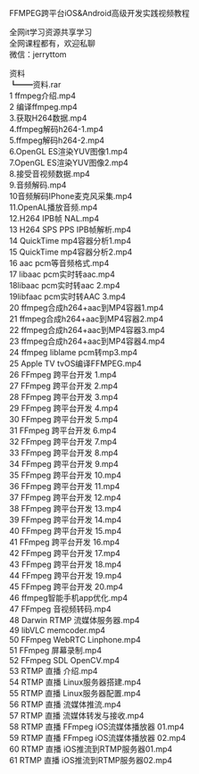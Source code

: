 FFMPEG跨平台iOS&Android高级开发实践视频教程

全网it学习资源共享学习<br>全网课程都有，欢迎私聊<br>微信：jerryttom<br>

资料<br> ┗━━资料.rar<br> 1 ffmpeg介绍.mp4<br> 2 编译ffmpeg.mp4<br> 3.获取H264数据.mp4<br> 4.ffmpeg解码h264-1.mp4<br> 5.ffmpeg解码h264-2.mp4<br> 6.OpenGL ES渲染YUV图像1.mp4<br> 7.OpenGL ES渲染YUV图像2.mp4<br> 8.接受音视频数据.mp4<br> 9.音频解码.mp4<br> 10音频解码IPhone麦克风采集.mp4<br> 11.OpenAL播放音频.mp4<br> 12.H264 IPB帧 NAL.mp4<br> 13 H264 SPS PPS IPB帧解析.mp4<br> 14 QuickTime mp4容器分析1.mp4<br> 15 QuickTime mp4容器分析2.mp4<br> 16 aac pcm等音频格式.mp4<br> 17 libaac pcm实时转aac.mp4<br> 18libaac pcm实时转aac 2.mp4<br> 19libfaac pcm实时转AAC 3.mp4<br> 20 ffmpeg合成h264+aac到MP4容器1.mp4<br> 21 ffmpeg合成h264+aac到MP4容器2.mp4<br> 22 ffmpeg合成h264+aac到MP4容器3.mp4<br> 23 ffmpeg合成h264+aac到MP4容器4.mp4<br> 24 ffmpeg liblame pcm转mp3.mp4<br> 25 Apple TV tvOS编译FFMPEG.mp4<br> 26 FFmpeg 跨平台开发 1.mp4<br> 27 FFmpeg 跨平台开发 2.mp4<br> 28 FFmpeg 跨平台开发 3.mp4<br> 29 FFmpeg 跨平台开发 4.mp4<br> 30 FFmpeg 跨平台开发 5.mp4<br> 31 FFmpeg 跨平台开发 6.mp4<br> 32 FFmpeg 跨平台开发 7.mp4<br> 33 FFmpeg 跨平台开发 8.mp4<br> 34 FFmpeg 跨平台开发 9.mp4<br> 35 FFmpeg 跨平台开发 10.mp4<br> 36 FFmpeg 跨平台开发 11.mp4<br> 37 FFmpeg 跨平台开发 12.mp4<br> 38 FFmpeg 跨平台开发 13.mp4<br> 39 FFmpeg 跨平台开发 14.mp4<br> 40 FFmpeg 跨平台开发 15.mp4<br> 41 FFmpeg 跨平台开发 16.mp4<br> 42 FFmpeg 跨平台开发 17.mp4<br> 43 FFmpeg 跨平台开发 18.mp4<br> 44 FFmpeg 跨平台开发 19.mp4<br> 45 FFmpeg 跨平台开发 20.mp4<br> 46 ffmpeg智能手机app优化.mp4<br> 47 FFmpeg 音视频转码.mp4<br> 48 Darwin RTMP 流媒体服务器.mp4<br> 49 libVLC memcoder.mp4<br> 50 FFmpeg WebRTC Linphone.mp4<br> 51 FFmpeg 屏幕录制.mp4<br> 52 FFmpeg SDL OpenCV.mp4<br> 53 RTMP 直播 介绍.mp4<br> 54 RTMP 直播 Linux服务器搭建.mp4<br> 55 RTMP 直播 Linux服务器配置.mp4<br> 56 RTMP 直播 流媒体推流.mp4<br> 57 RTMP 直播 流媒体转发与接收.mp4<br> 58 RTMP 直播 FFmpeg iOS流媒体播放器 01.mp4<br> 59 RTMP 直播 FFmpeg iOS流媒体播放器 02.mp4<br> 60 RTMP 直播 iOS推流到RTMP服务器01.mp4<br> 61 RTMP 直播 iOS推流到RTMP服务器02.mp4
